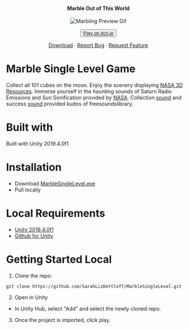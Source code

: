 <p align="center">
  <h4 align="center">Marble Out of This World</h4>
  <p align="center">
  <img src="https://raw.githubusercontent.com/SarahLizDettloff/MarbleSingleLevel/master/MarblingPreview.gif?raw=true" alt="Marbling Preview Gif" />
</p>
<p align="center">
  <button><a href="https://sarahlizdettloff.itch.io/marble-in-space">Play on itch.io</a></button>
</p>
<p align="center">
  <a href="https://github.com/SarahLizDettloff/MarbleSingleLevel/blob/master/MarbleSingleLevel.exe">Download</a>
  ·
  <a href="https://github.com/sarahlizdettloff/MarbleSingleLevel/issues">Report Bug</a>
  ·
  <a href="https://github.com/sarahlizdettloff/MarbleSingleLevel/issues">Request Feature</a>
</p>


# Marble Single Level Game
Collect all 101 cubes on the moon. Enjoy the scenery displaying [NASA 3D Resources](https://nasa3d.arc.nasa.gov/models). Immerse yourself in the haunting sounds of Saturn Radio Emissions and Sun Sonification provided by [NASA](https://www.nasa.gov/vision/universe/features/halloween_sounds.html). Collection [sound](https://freesound.org/people/JustinBW/sounds/80921/) and success [sound](https://www.freesoundslibrary.com/success-sound-effect/) provided kudos of freesoundslibrary.


# Built with
Built with Unity 2019.4.0f1

# Installation 
- Download [MarbleSingleLevel.exe](https://raw.githubusercontent.com/SarahLizDettloff/MarbleSingleLevel/master/MarbleSingleLevel.exe)
- Pull locally

# Local Requirements
- [Unity 2019.4.0f1](https://unity3d.com/get-unity/download/archive)
- [Github for Unity](https://unity.github.com/)

# Getting Started Local
1. Clone the repo:
```
git clone https://github.com/SarahLizDettloff/MarbleSingleLevel.git
```
2. Open in Unity
- In Unity Hub, select "Add" and select the newly cloned repo.
3. Once the project is imported, click play. 


